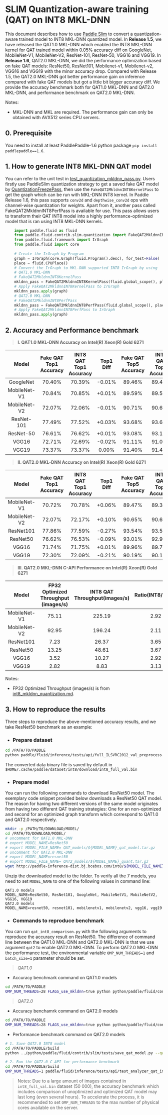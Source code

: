 # SLIM Quantization-aware training (QAT) on INT8 MKL-DNN

This document describes how to use [Paddle Slim](https://github.com/PaddlePaddle/FluidDoc/blob/develop/doc/fluid/advanced_usage/paddle_slim/paddle_slim.md) to convert a quantization-aware trained model to INT8 MKL-DNN quantized model. In **Release 1.5**, we have released the QAT1.0 MKL-DNN which enabled the INT8 MKL-DNN kernel for QAT trained model within 0.05% accuracy diff on GoogleNet, MobileNet-V1, MobileNet-V2, ResNet-101, ResNet-50, VGG16 and VGG19. In **Release 1.6**, QAT2.0 MKL-DNN, we did the performance optimization based on fake QAT models: ResNet50, ResNet101, Mobilenet-v1, Mobilenet-v2, VGG16 and VGG19 with the minor accuracy drop. Compared with Release 1.5, the QAT2.0 MKL-DNN got better performance gain on inference compared with fake QAT models but got a little bit bigger accuracy diff. We provide the accuracy benchmark both for QAT1.0 MKL-DNN and QAT2.0 MKL-DNN, and performance benchmark on QAT2.0 MKL-DNN.  

Notes:

* MKL-DNN and MKL are required. The performance gain can only be obtained with AVX512 series CPU servers.

## 0. Prerequisite
You need to install at least PaddlePaddle-1.6 python package `pip install paddlepaddle==1.6`.

## 1. How to generate INT8 MKL-DNN QAT model
You can refer to the unit test in [test_quantization_mkldnn_pass.py](test_quantization_mkldnn_pass.py). Users firstly use PaddleSlim quantization strategy to get a saved fake QAT model by [QuantizationFreezePass](https://github.com/PaddlePaddle/models/tree/develop/PaddleSlim/quant_low_level_api), then use the `FakeQAT2MkldnnINT8KernelPass` to get the graph which can be run with MKL-DNN INT8 kernel. In Paddle Release 1.6, this pass supports `conv2d` and `depthwise_conv2d` ops with channel-wise quantization for weights. Apart from it, another pass called FakeQAT2MkldnnINT8PerfPass is available for use. This pass allows users to transform their QAT INT8 model into a highly performance-optimized model that is ran using INT8 MKL-DNN kernels.

```python
    import paddle.fluid as fluid
    from paddle.fluid.contrib.slim.quantization import FakeQAT2MkldnnINT8KernelPass
    from paddle.fluid.framework import IrGraph
    from paddle.fluid import core	
    
    # Create the IrGraph by Program
    graph = IrGraph(core.Graph(fluid.Program().desc), for_test=False)
    place = fluid.CPUPlace()
    # Convert the IrGraph to MKL-DNN supported INT8 IrGraph by using
    # QAT1.0 MKL-DNN
    # FakeQAT2MkldnnINT8KernelPass
    mkldnn_pass = FakeQAT2MkldnnINT8KernelPass(fluid.global_scope(), place)
    # Apply FakeQAT2MkldnnINT8KernelPass to IrGraph
    mkldnn_pass.apply(graph)
    # QAT2.0 MKL-DNN
    # FakeQAT2MkldnnINT8PerfPass
    mkldnn_pass = FakeQAT2MkldnnINT8PerfPass(fluid.global_scope(), place, fluid.core, False)
    # Apply FakeQAT2MkldnnINT8PerfPass to IrGraph
    mkldnn_pass.apply(graph)

```

## 2. Accuracy and Performance benchmark

>**I. QAT1.0 MKL-DNN Accuracy on Intel(R) Xeon(R) Gold 6271**

|     Model    | Fake QAT Top1 Accuracy | INT8 QAT Top1 Accuracy | Top1 Diff | Fake QAT Top5 Accuracy | INT8 QAT Top5 Accuracy | Top5 Diff |
|:------------:|:----------------------:|:----------------------:|:---------:|:----------------------:|:----------------------:|:---------:|
|   GoogleNet  |         70.40%         |         70.39%         |   -0.01%  |         89.46%         |         89.46%         |   0.00%   |
| MobileNet-V1 |         70.84%         |         70.85%         |   +0.01%  |         89.59%         |         89.58%         |   -0.01%  |
| MobileNet-V2 |         72.07%         |         72.06%         |   -0.01%  |         90.71%         |         90.69%         |   -0.02%  |
|  ResNet-101  |         77.49%         |         77.52%         |   +0.03%  |         93.68%         |         93.67%         |   -0.01%  |
|   ResNet-50  |         76.61%         |         76.62%         |   +0.01%  |         93.08%         |         93.10%         |   +0.02%  |
|     VGG16    |         72.71%         |         72.69%         |   -0.02%  |         91.11%         |         91.09%         |   -0.02%  |
|     VGG19    |         73.37%         |         73.37%         |   0.00%   |         91.40%         |         91.41%         |   +0.01%  |


>**II. QAT2.0 MKL-DNN Accuracy on Intel(R) Xeon(R) Gold 6271**

|     Model    | Fake QAT Top1 Accuracy | INT8 QAT Top1 Accuracy | Top1 Diff | Fake QAT Top5 Accuracy | INT8 QAT Top5 Accuracy | Top5 Diff |
|:------------:|:----------------------:|:----------------------:|:---------:|:----------------------:|:----------------------:|:---------:|
| MobileNet-V1 |         70.72%         |         70.78%         |   +0.06%  |         89.47%         |         89.39%         |   -0.08%  |
| MobileNet-V2 |         72.07%         |         72.17%         |   +0.10%  |         90.65%         |         90.63%         |   -0.02%  |
|   ResNet101  |         77.86%         |         77.59%         |   -0.27%  |         93.54%         |         93.54%         |   0.00%   |
|   ResNet50   |         76.62%         |         76.53%         |   -0.09%  |         93.01%         |         92.98%         |   -0.03%  |
|     VGG16    |         71.74%         |         71.75%         |   +0.01%  |         89.96%         |         89.73%         |   -0.23%  |
|     VGG19    |         72.30%         |         72.09%         |   -0.21%  |         90.19%         |         90.13%         |   -0.06%  |

>**III. QAT2.0 MKL-DNN C-API Performance on Intel(R) Xeon(R) Gold 6271**

|     Model    | FP32 Optimized Throughput (images/s) | INT8 QAT Throughput(images/s) | Ratio(INT8/FP32) |
|:------------:|:------------------------------------:|:-----------------------------:|:----------------:| 
| MobileNet-V1 |                 75.11                |             225.19            |       2.92       |
| MobileNet-V2 |                 92.95                |             196.24            |       2.11       |
|   ResNet101  |                 7.23                 |             26.37             |       3.65       |
|   ResNet50   |                 13.25                |             48.61             |       3.67       |
|     VGG16    |                 3.52                 |             10.27             |       2.92       |
|     VGG19    |                 2.82                 |              8.83             |       3.13       |

Notes:

* FP32 Optimized Throughput (images/s) is from [int8_mkldnn_quantization.md](https://github.com/PaddlePaddle/Paddle/blob/develop/paddle/fluid/inference/tests/api/int8_mkldnn_quantization.md).

## 3. How to reproduce the results
Three steps to reproduce the above-mentioned accuracy results, and we take ResNet50 benchmark as an example:
 * ### Prepare dataset
```bash
cd /PATH/TO/PADDLE
python paddle/fluid/inference/tests/api/full_ILSVRC2012_val_preprocess.py
```
The converted data binary file is saved by default in `$HOME/.cache/paddle/dataset/int8/download/int8_full_val.bin`
 * ### Prepare model
You can run the following commands to download ResNet50 model. The exemplary code snippet provided below downloads a ResNet50 QAT model. The reason for having two different versions of the same model originates from having two different QAT training strategies: One for an non-optimized and second for an optimized graph transform which correspond to QAT1.0 and QAT2.0 respectively.

```bash
mkdir -p /PATH/TO/DOWNLOAD/MODEL/
cd /PATH/TO/DOWNLOAD/MODEL/
# uncomment for QAT1.0 MKL-DNN
# export MODEL_NAME=ResNet50
# export MODEL_FILE_NAME= QAT_models/${MODEL_NAME}_qat_model.tar.gz
# uncomment for QAT2.0 MKL-DNN
# export MODEL_NAME=resnet50
# export MODEL_FILE_NAME= QAT2_models/${MODEL_NAME}_quant.tar.gz
wget http://paddle-inference-dist.bj.bcebos.com/int8/${MODEL_FILE_NAME}
```

Unzip the downloaded model to the folder. To verify all the 7 models, you need to set `MODEL_NAME` to one of the following values in command line:
```text
QAT1.0 models
MODEL_NAME=ResNet50, ResNet101, GoogleNet, MobileNetV1, MobileNetV2, VGG16, VGG19
QAT2.0 models
MODEL_NAME=resnet50, resnet101, mobilenetv1, mobilenetv2, vgg16, vgg19 
```
* ### Commands to reproduce benchmark
You can run `qat_int8_comparison.py` with the following arguments to reproduce the accuracy result on ResNet50. The difference of command line between the QAT1.0 MKL-DNN and QAT2.0 MKL-DNN is that we use argument `qat2` to enable QAT2.0 MKL-DNN. To perform QAT2.0 MKL-DNN the performance test, the environmental variable `OMP_NUM_THREADS=1` and `batch_size=1` parameter should be set.
>*QAT1.0*

- Accuracy benchmark command on QAT1.0 models

```bash
cd /PATH/TO/PADDLE
OMP_NUM_THREADS=28 FLAGS_use_mkldnn=true python python/paddle/fluid/contrib/slim/tests/qat_int8_comparison.py --qat_model=/PATH/TO/DOWNLOAD/MODEL/${MODEL_NAME}/model --infer_data=$HOME/.cache/paddle/dataset/int8/download/int8_full_val.bin --batch_size=50 --batch_num=1000 --acc_diff_threshold=0.001
```
>*QAT2.0*

- Accuracy benchamrk command on QAT2.0 models
```bash
cd /PATH/TO/PADDLE
OMP_NUM_THREADS=28 FLAGS_use_mkldnn=true python python/paddle/fluid/contrib/slim/tests/qat_int8_comparison.py --qat_model=/PATH/TO/DOWNLOAD/MODEL/${MODEL_NAME} --infer_data=$HOME/.cache/paddle/dataset/int8/download/int8_full_val.bin --batch_size=50 --batch_num=1000 --acc_diff_threshold=0.01 --qat2
```

* Performance benchmark command on QAT2.0 models

```bash
# 1. Save QAT2.0 INT8 model
cd /PATH/TO/PADDLE/build
python ../python/paddle/fluid/contrib/slim/tests/save_qat_model.py --qat_model_path /PATH/TO/DOWNLOAD/MODEL/${QAT2_MODEL_NAME} --int8_model_save_path /PATH/TO/${QAT2_MODEL_NAME}_qat_int8

# 2. Run the QAT2.0 C-API for performance benchmark
cd /PATH/TO/PADDLE/build
OMP_NUM_THREADS=1 paddle/fluid/inference/tests/api/test_analyzer_qat_image_classification ARGS --enable_fp32=false --with_accuracy_layer=false --int8_model=/PATH/TO/${QAT2_MODEL_NAME}_qat_int8 --infer_data=$HOME/.cache/paddle/dataset/int8/download/int8_full_val.bin --batch_size=1 --paddle_num_threads=1
```

> Notes: Due to a large amount of images contained in `int8_full_val.bin` dataset (50 000), the accuracy benchmark which includes comparison of unoptimized and optimized QAT model may last long (even several hours). To accelerate the process, it is recommended to set `OMP_NUM_THREADS` to the max number of physical cores available on the server.

